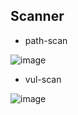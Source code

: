 ## Scanner
- path-scan

![image](https://user-images.githubusercontent.com/22486282/216872555-7ce7275e-797b-44d6-82a0-7ba407460f41.png)
- vul-scan

![image](https://user-images.githubusercontent.com/22486282/216873016-75473fa8-d35e-4fd5-b75f-5ab39cd4491c.png)
